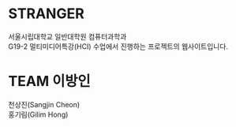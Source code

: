 STRANGER
====================

서울시립대학교 일반대학원 컴퓨터과학과<br>
G19-2 멀티미디어특강(HCI) 수업에서 진행하는 프로젝트의 웹사이트입니다.

TEAM 이방인
====================

천상진(Sangjin Cheon)<br>
홍기림(Gilim Hong)<br>

